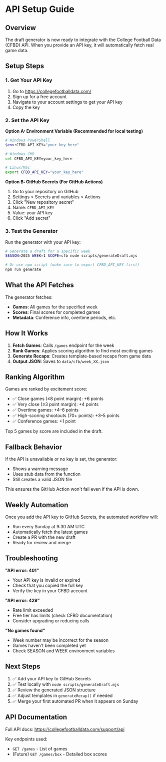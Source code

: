 # API Setup Guide

## Overview

The draft generator is now ready to integrate with the College Football Data (CFBD) API. When you provide an API key, it will automatically fetch real game data.

## Setup Steps

### 1. Get Your API Key

1. Go to https://collegefootballdata.com/
2. Sign up for a free account
3. Navigate to your account settings to get your API key
4. Copy the key

### 2. Set the API Key

**Option A: Environment Variable (Recommended for local testing)**
```bash
# Windows PowerShell
$env:CFBD_API_KEY="your_key_here"

# Windows CMD
set CFBD_API_KEY=your_key_here

# Linux/Mac
export CFBD_API_KEY="your_key_here"
```

**Option B: GitHub Secrets (For GitHub Actions)**
1. Go to your repository on GitHub
2. Settings > Secrets and variables > Actions
3. Click "New repository secret"
4. Name: `CFBD_API_KEY`
5. Value: your API key
6. Click "Add secret"

### 3. Test the Generator

Run the generator with your API key:
```bash
# Generate a draft for a specific week
SEASON=2025 WEEK=1 SCOPE=cfb node scripts/generateDraft.mjs

# Or use npm script (make sure to export CFBD_API_KEY first)
npm run generate
```

## What the API Fetches

The generator fetches:
- **Games**: All games for the specified week
- **Scores**: Final scores for completed games
- **Metadata**: Conference info, overtime periods, etc.

## How It Works

1. **Fetch Games**: Calls `/games` endpoint for the week
2. **Rank Games**: Applies scoring algorithm to find most exciting games
3. **Generate Recaps**: Creates template-based recaps from game data
4. **Output JSON**: Saves to `data/cfb/week_XX.json`

## Ranking Algorithm

Games are ranked by excitement score:
- ✅ Close games (≤8 point margin): +6 points
- ✅ Very close (≤3 point margin): +4 points
- ✅ Overtime games: +4–6 points
- ✅ High-scoring shootouts (70+ points): +3–5 points
- ✅ Conference games: +1 point

Top 5 games by score are included in the draft.

## Fallback Behavior

If the API is unavailable or no key is set, the generator:
- Shows a warning message
- Uses stub data from the function
- Still creates a valid JSON file

This ensures the GitHub Action won't fail even if the API is down.

## Weekly Automation

Once you add the API key to GitHub Secrets, the automated workflow will:
- Run every Sunday at 9:30 AM UTC
- Automatically fetch the latest games
- Create a PR with the new draft
- Ready for review and merge

## Troubleshooting

**"API error: 401"**
- Your API key is invalid or expired
- Check that you copied the full key
- Verify the key in your CFBD account

**"API error: 429"**
- Rate limit exceeded
- Free tier has limits (check CFBD documentation)
- Consider upgrading or reducing calls

**"No games found"**
- Week number may be incorrect for the season
- Games haven't been completed yet
- Check SEASON and WEEK environment variables

## Next Steps

1. ✅ Add your API key to GitHub Secrets
2. ✅ Test locally with `node scripts/generateDraft.mjs`
3. ✅ Review the generated JSON structure
4. ✅ Adjust templates in `generateRecap()` if needed
5. ✅ Merge your first automated PR when it appears on Sunday

## API Documentation

Full API docs: https://collegefootballdata.com/support/api

Key endpoints used:
- `GET /games` - List of games
- (Future) `GET /games/box` - Detailed box scores

